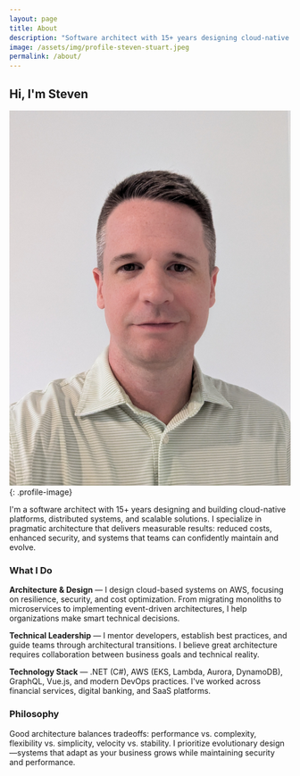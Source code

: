 ```yaml
---
layout: page
title: About
description: "Software architect with 15+ years designing cloud-native platforms, distributed systems, and scalable solutions using AWS, .NET, and modern practices."
image: /assets/img/profile-steven-stuart.jpeg
permalink: /about/
---
```


## Hi, I'm Steven

![Steven Stuart - Software Architect specializing in cloud-native platforms and distributed systems](/assets/img/profile-steven-stuart.jpeg){: .profile-image}

I'm a software architect with 15+ years designing and building cloud-native platforms, distributed systems, and scalable solutions. I specialize in pragmatic architecture that delivers measurable results: reduced costs, enhanced security, and systems that teams can confidently maintain and evolve.

### What I Do

**Architecture & Design** — I design cloud-based systems on AWS, focusing on resilience, security, and cost optimization. From migrating monoliths to microservices to implementing event-driven architectures, I help organizations make smart technical decisions.

**Technical Leadership** — I mentor developers, establish best practices, and guide teams through architectural transitions. I believe great architecture requires collaboration between business goals and technical reality.

**Technology Stack** — .NET (C#), AWS (EKS, Lambda, Aurora, DynamoDB), GraphQL, Vue.js, and modern DevOps practices. I've worked across financial services, digital banking, and SaaS platforms.

### Philosophy

Good architecture balances tradeoffs: performance vs. complexity, flexibility vs. simplicity, velocity vs. stability. I prioritize evolutionary design—systems that adapt as your business grows while maintaining security and performance.
